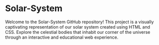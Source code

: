 # Solar-System
Welcome to the Solar-System GitHub repository! This project is a visually captivating representation of our solar system created using HTML and CSS. Explore the celestial bodies that inhabit our corner of the universe through an interactive and educational web experience.
